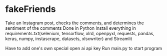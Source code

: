 # fakeFriends
Take an Instagram post, checks the comments, and determines the sentiment of the comments
Done in Python
Install everything in requirements.txt(selenium, tensorflow, xlrd, openpyxl, requests, pandas, keras, numpy, instascrape, datasets, xlsxwriter) and Streamlit

Have to add one's own special open ai api key
Run main.py to start program
